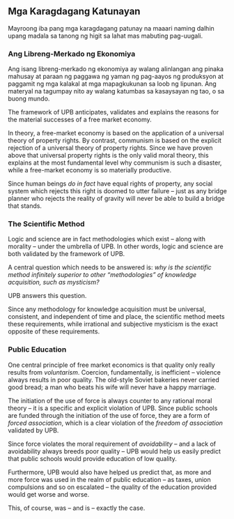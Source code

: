 ## Mga Karagdagang Katunayan

Mayroong iba pang mga karagdagang patunay na maaari naming dalhin upang madala sa tanong ng higit sa lahat mas mabuting pag-uugali.

### Ang Libreng-Merkado ng Ekonomiya

Ang isang libreng-merkado ng ekonomiya ay walang alinlangan ang pinaka mahusay at paraan ng paggawa ng yaman ng pag-aayos ng produksyon at paggamit ng mga kalakal at mga mapagkukunan sa loob ng lipunan. Ang materyal na tagumpay nito ay walang katumbas sa kasaysayan ng tao, o sa buong mundo.

The framework of UPB anticipates, validates and explains the reasons for the material successes of a free market economy.

In theory, a free-market economy is based on the application of a universal theory of property rights. By contrast, communism is based on the explicit rejection of a universal theory of property rights. Since we have proven above that universal property rights is the only valid moral theory, this explains at the most fundamental level why communism is such a disaster, while a free-market economy is so materially productive.

Since human beings *do in fact* have equal rights of property, any social system which rejects this right is doomed to utter failure – just as any bridge planner who rejects the reality of gravity will never be able to build a bridge that stands.

### The Scientific Method

Logic and science are in fact methodologies which exist – along with morality – under the umbrella of UPB. In other words, logic and science are both validated by the framework of UPB.

A central question which needs to be answered is: *why is the scientific method infinitely superior to other “methodologies” of knowledge acquisition, such as mysticism?*

UPB answers this question.

Since any methodology for knowledge acquisition must be universal, consistent, and independent of time and place, the scientific method meets these requirements, while irrational and subjective mysticism is the exact opposite of these requirements.

### Public Education

One central principle of free market economics is that quality only really results from *voluntarism*. Coercion, fundamentally, is inefficient – violence always results in poor quality. The old-style Soviet bakeries never carried good bread; a man who beats his wife will never have a happy marriage.

The initiation of the use of force is always counter to any rational moral theory – it is a specific and explicit violation of UPB. Since public schools are funded through the initiation of the use of force, they are a form of *forced association*, which is a clear violation of the *freedom of association* validated by UPB.

Since force violates the moral requirement of *avoidability* – and a lack of avoidability always breeds poor quality – UPB would help us easily predict that public schools would provide education of low quality.

Furthermore, UPB would also have helped us predict that, as more and more force was used in the realm of public education – as taxes, union compulsions and so on escalated – the quality of the education provided would get worse and worse.

This, of course, was – and is – exactly the case.
